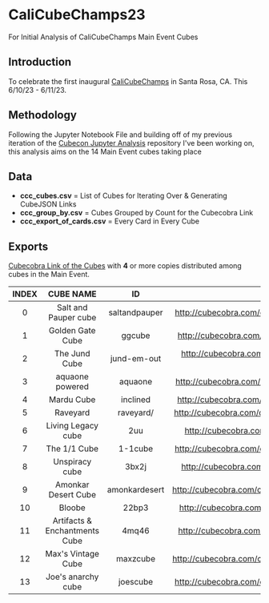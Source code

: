 # CaliCubeChamps23
For Initial Analysis of CaliCubeChamps Main Event Cubes

## Introduction

To celebrate the first inaugural [CaliCubeChamps](https://www.eventbrite.com/e/california-cube-championship-tickets-534133837687?aff=eand) in Santa Rosa, CA. This 6/10/23 - 6/11/23.

## Methodology

Following the Jupyter Notebook File and building off of my previous iteration of the [Cubecon Jupyter Analysis]() repository I've been working on, this analysis aims on the 14 Main Event cubes taking place 

## Data

* **ccc_cubes.csv** = List of Cubes for Iterating Over & Generating CubeJSON Links
* **ccc_group_by.csv** = Cubes Grouped by Count for the Cubecobra Link
* **ccc_export_of_cards.csv** = Every Card in Every Cube 

## Exports

[Cubecobra Link of the Cubes](https://cubecobra.com/cube/overview/61b00e02-905a-4d68-9185-3b8f873f1f8b) with **4** or more copies distributed among cubes in the Main Event.

| INDEX | CUBE NAME | ID | URL |
| :---: | :---: | :---: | :---: |
|0|Salt and Pauper cube|saltandpauper|http://cubecobra.com/cube/api/cubeJSON/saltand... | 
|1|Golden Gate Cube|ggcube|http://cubecobra.com/cube/api/cubeJSON/ggcube |
|2|The Jund Cube|jund-em-out|http://cubecobra.com/cube/api/cubeJSON/jund-em... |
|3|aquaone powered|aquaone|http://cubecobra.com/cube/api/cubeJSON/aquaone |
|4|Mardu Cube|inclined|http://cubecobra.com/cube/api/cubeJSON/inclined |
|5|Raveyard|raveyard/|http://cubecobra.com/cube/api/cubeJSON/raveyard/ |
|6|Living Legacy cube|2uu|http://cubecobra.com/cube/api/cubeJSON/2uu |
|7|The 1/1 Cube|1-1cube|http://cubecobra.com/cube/api/cubeJSON/1-1cube |
|8|Unspiracy cube|3bx2j|http://cubecobra.com/cube/api/cubeJSON/3bx2j |
|9|Amonkar Desert Cube|amonkardesert|http://cubecobra.com/cube/api/cubeJSON/amonkar... |
|10|Bloobe|22bp3|http://cubecobra.com/cube/api/cubeJSON/22bp3 |
|11|Artifacts & Enchantments Cube|4mq46|http://cubecobra.com/cube/api/cubeJSON/4mq46 |
|12|Max's Vintage Cube|maxzcube|http://cubecobra.com/cube/api/cubeJSON/maxzcube |
|13|Joe's anarchy cube|joescube|http://cubecobra.com/cube/api/cubeJSON/joescube |